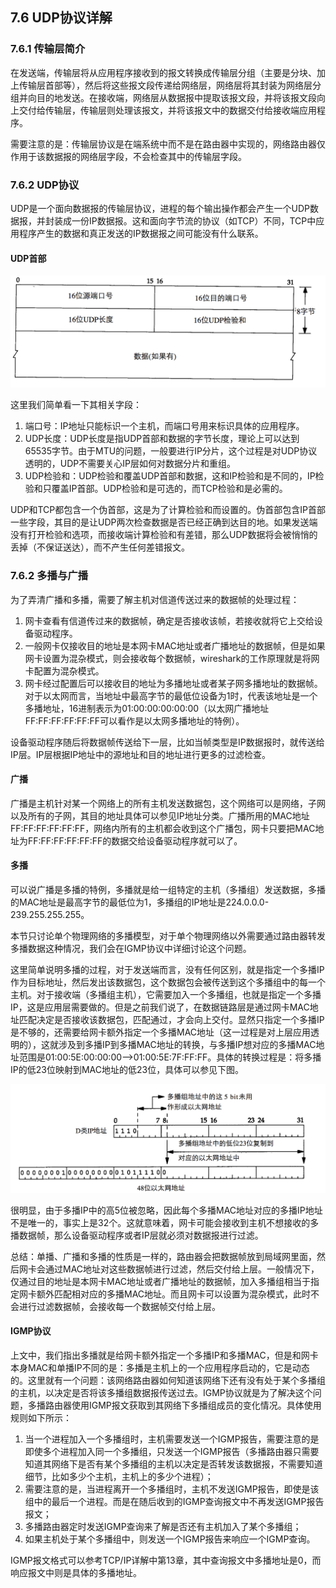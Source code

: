 ## 7.6 UDP协议详解

### 7.6.1 传输层简介
在发送端，传输层将从应用程序接收到的报文转换成传输层分组（主要是分块、加上传输层首部等），然后将这些报文段传递给网络层，网络层将其封装为网络层分组并向目的地发送。在接收端，网络层从数据报中提取该报文段，并将该报文段向上交付给传输层，传输层则处理该报文，并将该报文中的数据交付给接收端应用程序。

需要注意的是：传输层协议是在端系统中而不是在路由器中实现的，网络路由器仅作用于该数据报的网络层字段，不会检查其中的传输层字段。

### 7.6.2 UDP协议
UDP是一个面向数据报的传输层协议，进程的每个输出操作都会产生一个UDP数据报，并封装成一份IP数据报。这和面向字节流的协议（如TCP）不同，TCP中应用程序产生的数据和真正发送的IP数据报之间可能没有什么联系。

#### UDP首部
![udp-header](../img/7-6-udp-header.png)

这里我们简单看一下其相关字段：
1. 端口号：IP地址只能标识一个主机，而端口号用来标识具体的应用程序。
2. UDP长度：UDP长度是指UDP首部和数据的字节长度，理论上可以达到65535字节。由于MTU的问题，一般要进行IP分片，这个过程是对UDP协议透明的，UDP不需要关心IP层如何对数据分片和重组。
3. UDP检验和：UDP检验和覆盖UDP首部和数据，这和IP检验和是不同的，IP检验和只覆盖IP首部。UDP检验和是可选的，而TCP检验和是必需的。

UDP和TCP都包含一个伪首部，这是为了计算检验和而设置的。伪首部包含IP首部一些字段，其目的是让UDP两次检查数据是否已经正确到达目的地。如果发送端没有打开检验和选项，而接收端计算检验和有差错，那么UDP数据将会被悄悄的丢掉（不保证送达），而不产生任何差错报文。

### 7.6.2 多播与广播
为了弄清广播和多播，需要了解主机对信道传送过来的数据帧的处理过程：
1. 网卡查看有信道传过来的数据帧，确定是否接收该帧，若接收就将它上交给设备驱动程序。
2. 一般网卡仅接收目的地址是本网卡MAC地址或者广播地址的数据帧，但是如果网卡设置为混杂模式，则会接收每个数据帧，wireshark的工作原理就是将网卡配置为混杂模式。
3. 网卡经过配置后可以接收目的地址为多播地址或者某子网多播地址的数据帧。对于以太网而言，当地址中最高字节的最低位设备为1时，代表该地址是一个多播地址，16进制表示为01:00:00:00:00:00（以太网广播地址FF:FF:FF:FF:FF:FF可以看作是以太网多播地址的特例）。

设备驱动程序随后将数据帧传送给下一层，比如当帧类型是IP数据报时，就传送给IP层。IP层根据IP地址中的源地址和目的地址进行更多的过滤检查。

#### 广播
广播是主机针对某一个网络上的所有主机发送数据包，这个网络可以是网络，子网以及所有的子网，其目的地址具体可以参见IP地址分类。广播所用的MAC地址FF:FF:FF:FF:FF:FF，网络内所有的主机都会收到这个广播包，网卡只要把MAC地址为FF:FF:FF:FF:FF:FF的数据交给设备驱动程序就可以了。

#### 多播
可以说广播是多播的特例，多播就是给一组特定的主机（多播组）发送数据，多播的MAC地址是最高字节的最低位为1，多播组的IP地址是224.0.0.0-239.255.255.255。

本节只讨论单个物理网络的多播模型，对于单个物理网络以外需要通过路由器转发多播数据这种情况，我们会在IGMP协议中详细讨论这个问题。

这里简单说明多播的过程，对于发送端而言，没有任何区别，就是指定一个多播IP作为目标地址，然后发出该数据包，这个数据包会被传送到这个多播组中的每一个主机。对于接收端（多播组主机），它需要加入一个多播组，也就是指定一个多播IP，这是应用层需要做的。但是之前我们说了，在数据链路层是通过网卡MAC地址匹配决定是否接收该数据包，匹配通过，才会向上交付。显然只指定一个多播IP是不够的，还需要给网卡额外指定一个多播MAC地址（这一过程是对上层应用透明的），这就涉及到多播IP到多播MAC地址的转换，与多播IP想对应的多播MAC地址范围是01:00:5E:00:00:00-->01:00:5E:7F:FF:FF。具体的转换过程是：将多播IP的低23位映射到MAC地址的低23位，具体可以参见下图。

![multicast-ip-mac](../img/7-6-multicast-ip-mac.png)

很明显，由于多播IP中的高5位被忽略，因此每个多播MAC地址对应的多播IP地址不是唯一的，事实上是32个。这就意味着，网卡可能会接收到主机不想接收的多播数据帧，那么设备驱动程序或者IP层就必须对数据报进行过滤。

总结：单播、广播和多播的性质是一样的，路由器会把数据帧放到局域网里面，然后网卡会通过MAC地址对这些数据帧进行过滤，然后交付给上层。一般情况下，仅通过目的地址是本网卡MAC地址或者广播地址的数据帧，加入多播组相当于指定网卡额外匹配相对应的多播MAC地址。而且网卡可以设置为混杂模式，此时不会进行过滤数据帧，会接收每一个数据帧交付给上层。

#### IGMP协议
上文中，我们指出多播就是给网卡额外指定一个多播IP和多播MAC，但是和网卡本身MAC和单播IP不同的是：多播是主机上的一个应用程序启动的，它是动态的。这里就有一个问题：该网络路由器如何知道该网络下还有没有处于某个多播组的主机，以决定是否将该多播组数据报传送过去。IGMP协议就是为了解决这个问题，多播路由器使用IGMP报文获取到其网络下多播组成员的变化情况。具体使用规则如下所示：
1. 当一个进程加入一个多播组时，主机需要发送一个IGMP报告，需要注意的是即使多个进程加入同一个多播组，只发送一个IGMP报告（多播路由器只需要知道其网络下是否有某个多播组的主机以决定是否转发该数据报，不需要知道细节，比如多少个主机，主机上的多少个进程）；
2. 需要注意的是，当进程离开一个多播组时，主机不发送IGMP报告，即使是该组中的最后一个进程。而是在随后收到的IGMP查询报文中不再发送IGMP报告报文；
3. 多播路由器定时发送IGMP查询来了解是否还有主机加入了某个多播组；
4. 如果主机处于某个多播组中，则发送一个IGMP报告来响应一个IGMP查询。

IGMP报文格式可以参考TCP/IP详解中第13章，其中查询报文中多播地址是0，而响应报文中则是具体的多播地址。
